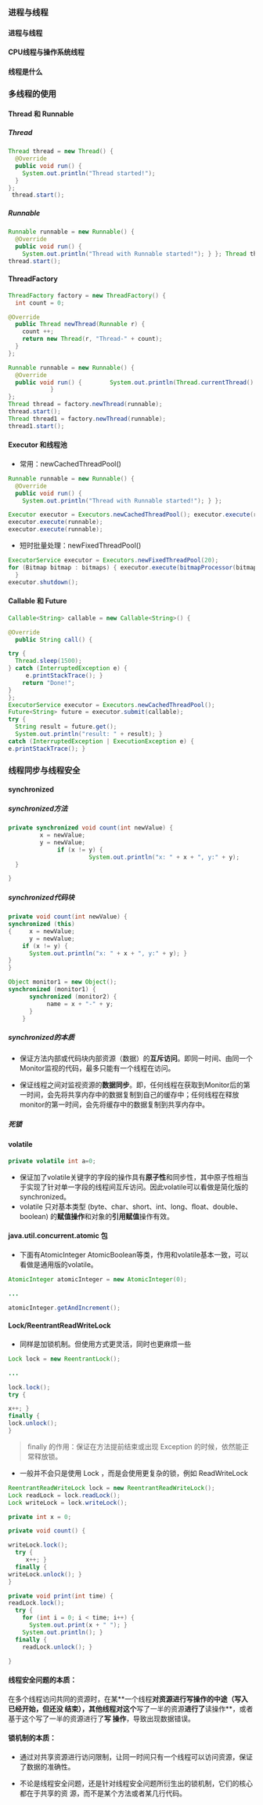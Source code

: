 ### 进程与线程

#### 进程与线程

#### CPU线程与操作系统线程

#### 线程是什么

### 多线程的使用

#### Thread 和 Runnable

##### Thread

```java
Thread thread = new Thread() { 
  @Override 
  public void run() { 
    System.out.println("Thread started!"); 
  } 
}; 
 thread.start();
```

##### Runnable

```java
Runnable runnable = new Runnable() { 
  @Override 
  public void run() { 
    System.out.println("Thread with Runnable started!"); } }; Thread thread = new Thread(runnable); 
thread.start();
```

#### ThreadFactory

```java
ThreadFactory factory = new ThreadFactory() { 
  int count = 0;

@Override 
  public Thread newThread(Runnable r) {
    count ++;
    return new Thread(r, "Thread-" + count); 
  }
};

Runnable runnable = new Runnable() { 
  @Override 
  public void run() {        System.out.println(Thread.currentThread().getName() + " started!");
            } 
};
Thread thread = factory.newThread(runnable); 
thread.start(); 
Thread thread1 = factory.newThread(runnable); 
thread1.start();
```

#### Executor 和线程池

- 常⽤：newCachedThreadPool()

```java
Runnable runnable = new Runnable() { 
  @Override 
  public void run() { 
    System.out.println("Thread with Runnable started!"); } };

Executor executor = Executors.newCachedThreadPool(); executor.execute(runnable); 
executor.execute(runnable); 
executor.execute(runnable);
```

- 短时批量处理：newFixedThreadPool()

```java
ExecutorService executor = Executors.newFixedThreadPool(20); 
for (Bitmap bitmap : bitmaps) { executor.execute(bitmapProcessor(bitmap)); 
  } 
executor.shutdown();
```

#### Callable 和 Future

```java
Callable<String> callable = new Callable<String>() {

@Override 
  public String call() {

try { 
  Thread.sleep(1500); 
} catch (InterruptedException e) {
     e.printStackTrace(); } 
    return "Done!";
}
};
ExecutorService executor = Executors.newCachedThreadPool();
Future<String> future = executor.submit(callable);
try { 
  String result = future.get(); 
  System.out.println("result: " + result); } 
catch (InterruptedException | ExecutionException e) {
e.printStackTrace(); }
```

### 线程同步与线程安全

#### synchronized

##### synchronized方法

```java
private synchronized void count(int newValue) {
		 x = newValue; 
		 y = newValue; 
			  if (x != y) { 
 					   System.out.println("x: " + x + ", y:" + y); 
  }

}
```

##### synchronized代码块

```java 
private void count(int newValue) {
synchronized (this) 
{     x = newValue; 
      y = newValue; 
    if (x != y) { 
      System.out.println("x: " + x + ", y:" + y); }
}
}
```

```java
Object monitor1 = new Object();
synchronized (monitor1) {     
      synchronized (monitor2) { 
           name = x + "-" + y; 
      } 
    }
```

##### synchronized的本质

- 保证方法内部或代码块内部资源（数据）的**互斥访问**。即同一时间、由同一个Monitor监视的代码，最多只能有一个线程在访问。

- 保证线程之间对监视资源的**数据同步**。即，任何线程在获取到Monitor后的第一时间，会先将共享内存中的数据复制到自己的缓存中；任何线程在释放monitor的第一时间，会先将缓存中的数据复制到共享内存中。

#####  死锁

#### volatile

```java
private volatile int a=0;
```

- 保证加了volatile关键字的字段的操作具有**原子性**和同步性，其中原子性相当于实现了针对单一字段的线程间互斥访问。因此volatile可以看做是简化版的synchronized。
- volatile 只对基本类型 (byte、char、short、int、long、ﬂoat、double、boolean) 的**赋值操作**和对象的**引⽤赋值**操作有效。

#### java.util.concurrent.atomic 包

- 下面有AtomicInteger AtomicBoolean等类，作用和volatile基本一致，可以看做是通用版的volatile。

```java
AtomicInteger atomicInteger = new AtomicInteger(0);

...

atomicInteger.getAndIncrement();
```

#### Lock/ReentrantReadWriteLock

- 同样是加锁机制。但使用方式更灵活，同时也更麻烦一些

```java
Lock lock = new ReentrantLock();

...

lock.lock(); 
try {

x++; } 
finally {
lock.unlock(); 
}
```

> ﬁnally 的作⽤：保证在⽅法提前结束或出现 Exception 的时候，依然能正常释放锁。

- ⼀般并不会只是使⽤ Lock ，⽽是会使⽤更复杂的锁，例如 ReadWriteLock 

```java
ReentrantReadWriteLock lock = new ReentrantReadWriteLock(); 
Lock readLock = lock.readLock(); 
Lock writeLock = lock.writeLock();

private int x = 0;

private void count() {

writeLock.lock(); 
  try {
     x++; } 
  finally {
writeLock.unlock(); }
}

private void print(int time) {
readLock.lock(); 
  try { 
    for (int i = 0; i < time; i++) { 
      System.out.print(x + " "); } 
    System.out.println(); } 
  finally { 
    readLock.unlock(); }

}
```

#### 线程安全问题的本质： 

在多个线程访问共同的资源时，在某**⼀个线程**对资源进⾏**写操作的中途**（写⼊已经开始，但还没 结束），**其他线程**对这个**写了⼀半的资源**进⾏了**读操作**，或者基于这个写了⼀半的资源进⾏了**写 操作**，导致出现数据错误。 

#### 锁机制的本质：

- 通过对共享资源进⾏访问限制，让同⼀时间只有⼀个线程可以访问资源，保证了数据的准确性。 

- 不论是线程安全问题，还是针对线程安全问题所衍⽣出的锁机制，它们的核⼼都在于共享的资 源，⽽不是某个⽅法或者某⼏⾏代码。